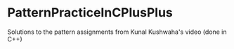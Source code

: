 # PatternPracticeInCPlusPlus
Solutions to the pattern assignments from Kunal Kushwaha's video (done in C++)
